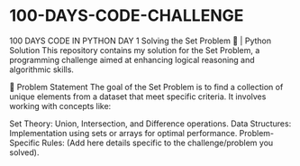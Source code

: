 # 100-DAYS-CODE-CHALLENGE
100 DAYS CODE IN PYTHON 
DAY 1
Solving the Set Problem 🧩 | Python Solution
This repository contains my solution for the Set Problem, a programming challenge aimed at enhancing logical reasoning and algorithmic skills.

🚀 Problem Statement
The goal of the Set Problem is to find a collection of unique elements from a dataset that meet specific criteria. It involves working with concepts like:

Set Theory: Union, Intersection, and Difference operations.
Data Structures: Implementation using sets or arrays for optimal performance.
Problem-Specific Rules: (Add here details specific to the challenge/problem you solved).
